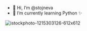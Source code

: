 - 👋 Hi, I’m @stojneva
- 🌱 I’m currently learning Python ✨ 


<!---
stojneva/stojneva is a ✨ special ✨ repository because its `README.md` (this file) appears on your GitHub profile.
You can click the Preview link to take a look at your changes.
--->
![istockphoto-1215303126-612x612](https://user-images.githubusercontent.com/118769404/203299420-7dc69b10-8e4a-4c56-8081-729184a00564.jpg)

